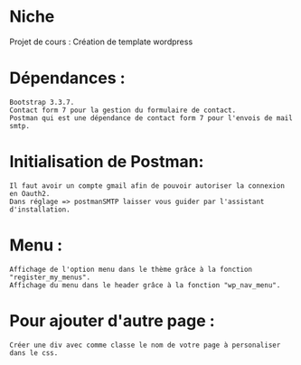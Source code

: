 # Niche 
Projet de cours : Création de template wordpress

# Dépendances :
    Bootstrap 3.3.7.
    Contact form 7 pour la gestion du formulaire de contact.
    Postman qui est une dépendance de contact form 7 pour l'envois de mail smtp.


# Initialisation de Postman:
    Il faut avoir un compte gmail afin de pouvoir autoriser la connexion en Oauth2.
    Dans réglage => postmanSMTP laisser vous guider par l'assistant d'installation.


# Menu :
    Affichage de l'option menu dans le thème grâce à la fonction "register_my_menus".
    Affichage du menu dans le header grâce à la fonction "wp_nav_menu".


# Pour ajouter d'autre page :
    Créer une div avec comme classe le nom de votre page à personaliser dans le css.

